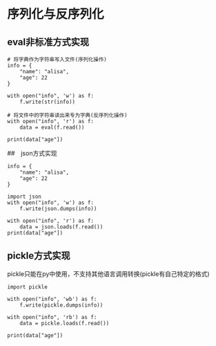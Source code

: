 # 序列化与反序列化
## eval非标准方式实现
```
# 将字典作为字符串写入文件(序列化操作)
info = {
    "name": "alisa",
    "age": 22
}

with open("info", 'w') as f:
    f.write(str(info))

# 将文件中的字符串读出来专为字典(反序列化操作)
with open("info", 'r') as f:
    data = eval(f.read())

print(data["age"])
```

##　json方式实现
```
info = {
    "name": "alisa",
    "age": 22
}

import json
with open("info", 'w') as f:
    f.write(json.dumps(info))

with open("info", 'r') as f:
    data = json.loads(f.read())
print(data["age"])
```

## pickle方式实现
pickle只能在py中使用，不支持其他语言调用转换(pickle有自己特定的格式)
```
import pickle

with open("info", 'wb') as f:
    f.write(pickle.dumps(info))

with open("info", 'rb') as f:
    data = pickle.loads(f.read())

print(data["age"])
```
